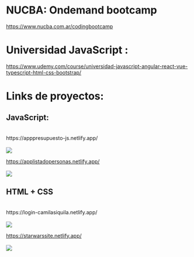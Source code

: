 
# NUCBA: Ondemand bootcamp
https://www.nucba.com.ar/codingbootcamp
# Universidad JavaScript : 
https://www.udemy.com/course/universidad-javascript-angular-react-vue-typescript-html-css-bootstrap/




<h1>Links de proyectos:</h1>
<h2>JavaScript: </h2> <br/>
https://apppresupuesto-js.netlify.app/<br/><br/>
<img src ="https://user-images.githubusercontent.com/101137474/207158570-e36c0fd3-7b2e-439d-89c6-b7bb24a39211.png" ><br/>

https://applistadopersonas.netlify.app/ <br/><br/>
<img src ="https://user-images.githubusercontent.com/101137474/205756204-4e7b03ba-59d2-4007-81cf-a8126da1d295.png"><br/>

<h2> HTML + CSS </h2><br/>
https://login-camilasiquila.netlify.app/ <br/><br/>
<img src ="https://user-images.githubusercontent.com/101137474/207156680-8d618eee-978c-4cb1-8c23-c5e07b3925f8.png"><br/>

https://starwarssite.netlify.app/ <br/><br/>
<img src ="https://user-images.githubusercontent.com/101137474/207157396-57bd940e-4095-4786-9f99-9d8ee112ef5f.png"><br/>



